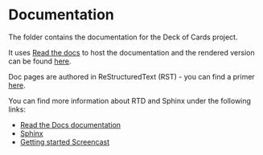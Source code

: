 # Documentation

The folder contains the documentation for the Deck of Cards project.

It uses [Read the docs](https://readthedocs.org/) to host the documentation and the rendered version
can be found [here](https://deckofcards.readthedocs.io/en/latest/).

Doc pages are authored in ReStructuredText (RST) - you can find a primer [here](http://www.sphinx-doc.org/en/stable/rest.html).

You can find more information about RTD and Sphinx under the following links:

* [Read the Docs documentation](https://docs.readthedocs.io/en/latest/index.html)
* [Sphinx](http://www.sphinx-doc.org/)
* [Getting started Screencast](https://www.youtube.com/watch?feature=player_embedded&v=oJsUvBQyHBs)
